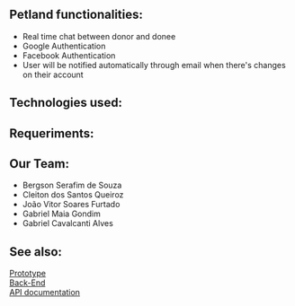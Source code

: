 <h2>Petland functionalities:</h2>

<ul>
<li>Real time chat between donor and donee</li>
<li>Google Authentication</li>
<li>Facebook Authentication</li>
<li>User will be notified automatically through email when there's changes on their account</li>
</ul>

<h2>Technologies used:</h2>

<h2>Requeriments:</h2>

<h2>Our Team:</h2>
<ul>
<li>Bergson Serafim de Souza</li>
<li>Cleiton dos Santos Queiroz</li>
<li>João Vitor Soares Furtado</li>
<li>Gabriel Maia Gondim</li>
<li>Gabriel Cavalcanti Alves</li>
</ul>

<h2>See also:</h2>

<a href="https://www.figma.com/file/FVLvNAWcuzsl9kzyTqPVp7/PetLand">Prototype</a>
<br>
<a href="https://github.com/Cleiton366/petland-backend">Back-End</a>
<br>
<a href="https://docs.google.com/document/d/195aoLrZPR0PdBPk3IkpMRdno1d7Rawyuwxew2cNeJD4">API documentation</a>
